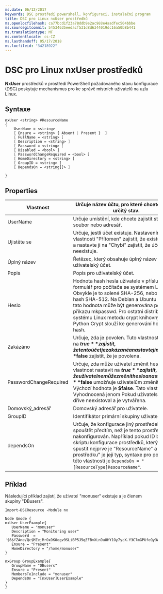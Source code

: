 ```yaml
---
ms.date: 06/12/2017
keywords: DSC prostředí powershell, konfiguraci, instalační program
title: DSC pro Linux nxUser prostředků
ms.openlocfilehash: ca77bcd1f23a78ddb9e2ac988e4aadfec504bbbe
ms.sourcegitcommit: 54534635eedacf531d8d6344019dc16a50b8b441
ms.translationtype: MT
ms.contentlocale: cs-CZ
ms.lasthandoff: 05/17/2018
ms.locfileid: "34218922"
---
```

# <a name="dsc-for-linux-nxuser-resource"></a>DSC pro Linux nxUser prostředků

**NxUser** prostředků v prostředí PowerShell požadovaného stavu konfigurace (DSC) poskytuje mechanismus pro ke správě místních uživatelů na uzlu Linux.

## <a name="syntax"></a>Syntaxe

```
nxUser <string> #ResourceName
{
    UserName = <string>
    [ Ensure = <string> { Absent | Present }  ]
    [ FullName = <string> ]
    [ Description = <string> ]
    [ Password = <string> ]
    [ Disabled = <bool> ]
    [ PasswordChangeRequired = <bool> ]
    [ HomeDirectory = <string> ]
    [ GroupID = <string> ]
    [ DependsOn = <string[]> ]

}
```

## <a name="properties"></a>Properties

|  Vlastnost |  Určuje název účtu, pro které chcete zajistit určitý stav. |
|---|---|
| UserName| Určuje umístění, kde chcete zajistit stav pro soubor nebo adresář.|
| Ujistěte se| Určuje, jestli účet existuje. Nastavením této vlastnosti "Přítomen" zajistit, že existuje účet a nastavte ji na "Chybí" zajistit, že účet neexistuje.|
| Úplný název| Řetězec, který obsahuje úplný název pro uživatelský účet.|
| Popis| Popis pro uživatelský účet.|
| Heslo| Hodnota hash hesla uživatele v příslušný formulář pro počítače se systémem Linux. Obvykle je to solené SHA-256, nebo hodnotu hash SHA-512. Na Debian a Ubuntu Linux tato hodnota může být generována pomocí příkazu mkpasswd. Pro ostatní distribucích systému Linux metodu crypt knihovny jazyka Python Crypt slouží ke generování hodnoty hash.|
| Zakázáno| Určuje, zda je povolen. Tuto vlastnost nastavit na **$true** zajistit, že tento účet je zakázané a nastavte ji na **$false** zajistit, že je povolena.|
| PasswordChangeRequired| Určuje, zda může uživatel změnit heslo. Tuto vlastnost nastavit na **$true** zajistit, že uživatel nemůže změnit heslo a nastavte ji na **$false** umožňuje uživatelům změnit heslo. Výchozí hodnota je **$false**. Tato vlastnost je Vyhodnocená jenom Pokud uživatelský účet dříve neexistoval a je vytvářena.|
| Domovský_adresář| Domovský adresář pro uživatele.|
| GroupID| Identifikátor primární skupiny uživatele.|
| dependsOn | Určuje, že konfigurace jiný prostředek musí spouštět předtím, než je tento prostředek nakonfigurován. Například pokud ID bloku skriptu konfigurace prostředků, který chcete spustit nejprve je "ResourceName" a "Typ prostředku" je její typ, syntaxe pro používání této vlastnosti je `DependsOn = "[ResourceType]ResourceName"`.|

## <a name="example"></a>Příklad

Následující příklad zajistí, že uživatel "monuser" existuje a je členem skupiny "DBusers".

```
Import-DSCResource -Module nx

Node $node {
nxUser UserExample{
   UserName = "monuser"
   Description = "Monitoring user"
   Password  =    '$6$fZAne/Qc$MZejMrOxDK0ogv9SLiBP5J5qZFBvXLnDu8HY1Oy7ycX.Y3C7mGPUfeQy3A82ev3zIabhDQnj2ayeuGn02CqE/0'
   Ensure = "Present"
   HomeDirectory = "/home/monuser"
}

nxGroup GroupExample{
   GroupName = "DBusers"
   Ensure = "Present"
   MembersToInclude = "monuser"
   DependsOn = "[nxUser]UserExample"
}
}
```